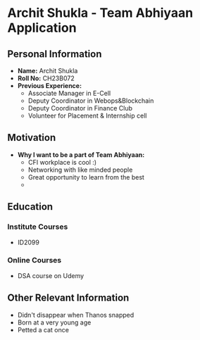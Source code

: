 # Archit Shukla - Team Abhiyaan Application

## Personal Information
- **Name:** Archit Shukla
- **Roll No:** CH23B072
- **Previous Experience:** 
  - Associate Manager in E-Cell
  - Deputy Coordinator in Webops&Blockchain
  - Deputy Coordinator in Finance Club
  - Volunteer for Placement & Internship cell

## Motivation
- **Why I want to be a part of Team Abhiyaan:** 
  - CFI workplace is cool :)
  - Networking with like minded people 
  - Great opportunity to learn from the best
  - 

## Education
### Institute Courses
- ID2099

### Online Courses
- DSA course on Udemy

## Other Relevant Information
- Didn't disappear when Thanos snapped
- Born at a very young age
- Petted a cat once
